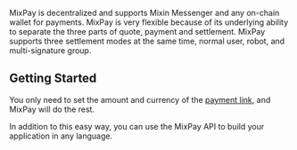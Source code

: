 MixPay is decentralized and supports Mixin Messenger and any on-chain wallet for payments. MixPay is very flexible because of its underlying ability to separate the three parts of quote, payment and settlement. MixPay supports three settlement modes at the same time, normal user, robot, and multi-signature group.

## Getting Started

You only need to set the amount and currency of the [payment link](https://developers.mixpay.me/docs/api/payments/pay), and MixPay will do the rest.

In addition to this easy way, you can use the MixPay API to build your application in any language.
